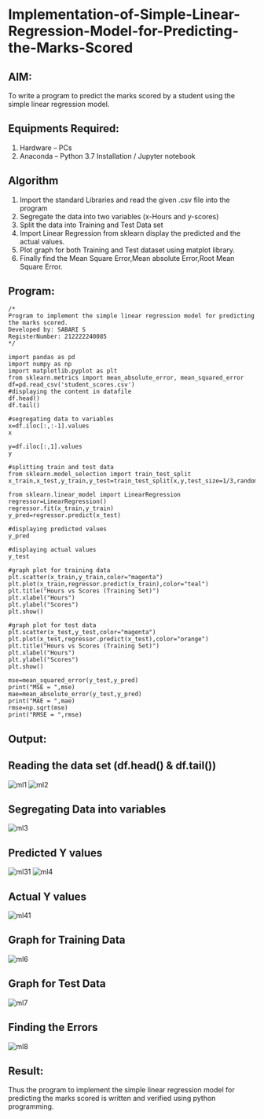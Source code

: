 # Implementation-of-Simple-Linear-Regression-Model-for-Predicting-the-Marks-Scored

## AIM:
To write a program to predict the marks scored by a student using the simple linear regression model.

## Equipments Required:
1. Hardware – PCs
2. Anaconda – Python 3.7 Installation / Jupyter notebook

## Algorithm
1. Import the standard Libraries and read the given .csv file into the program
2. Segregate the data into two variables (x-Hours and y-scores)
3. Split the data into Training and Test Data set
4. Import Linear Regression from sklearn display the predicted and the actual values.
5. Plot graph for both Training and Test dataset using matplot library.
6. Finally find the Mean Square Error,Mean absolute Error,Root Mean Square Error.

## Program:
```
/*
Program to implement the simple linear regression model for predicting the marks scored.
Developed by: SABARI S
RegisterNumber: 212222240085
*/
```

```
import pandas as pd
import numpy as np
import matplotlib.pyplot as plt
from sklearn.metrics import mean_absolute_error, mean_squared_error
df=pd.read_csv('student_scores.csv')
#displaying the content in datafile
df.head()
df.tail()

#segregating data to variables
x=df.iloc[:,:-1].values
x

y=df.iloc[:,1].values
y

#splitting train and test data
from sklearn.model_selection import train_test_split
x_train,x_test,y_train,y_test=train_test_split(x,y,test_size=1/3,random_state=0) 

from sklearn.linear_model import LinearRegression
regressor=LinearRegression()
regressor.fit(x_train,y_train)
y_pred=regressor.predict(x_test)

#displaying predicted values
y_pred

#displaying actual values
y_test

#graph plot for training data
plt.scatter(x_train,y_train,color="magenta")
plt.plot(x_train,regressor.predict(x_train),color="teal")
plt.title("Hours vs Scores (Training Set)")
plt.xlabel("Hours")
plt.ylabel("Scores")
plt.show()

#graph plot for test data
plt.scatter(x_test,y_test,color="magenta")
plt.plot(x_test,regressor.predict(x_test),color="orange")
plt.title("Hours vs Scores (Training Set)")
plt.xlabel("Hours")
plt.ylabel("Scores")
plt.show()

mse=mean_squared_error(y_test,y_pred)
print("MSE = ",mse)
mae=mean_absolute_error(y_test,y_pred)
print("MAE = ",mae)
rmse=np.sqrt(mse)
print("RMSE = ",rmse)
```

## Output:
## Reading the data set (df.head() & df.tail())
![ml1](https://user-images.githubusercontent.com/93427253/228925523-429137f8-012f-43ef-a5cf-ccc559a484d4.png)
![ml2](https://user-images.githubusercontent.com/93427253/228926161-485f2c42-715d-453b-a730-e6434fcfc8db.png)

## Segregating Data into variables
![ml3](https://user-images.githubusercontent.com/93427253/228926193-9cf14aec-a3e4-47e2-bfd5-c4c544ac1e1e.png)

## Predicted Y values
![ml31](https://user-images.githubusercontent.com/93427253/228925632-05ab55fd-81d9-441f-8f5f-3e8bdde2c8ee.png)
![ml4](https://user-images.githubusercontent.com/93427253/228926249-23a6deba-206a-4418-8743-ed37b7017c79.png)

## Actual Y values
![ml41](https://user-images.githubusercontent.com/93427253/228925792-22e11b9a-869d-403d-b17c-aa64761117fa.png)

## Graph for Training Data
![ml6](https://user-images.githubusercontent.com/93427253/228926326-42b3e4af-1f83-4e87-8a11-741610f276b5.png)

## Graph for Test Data
![ml7](https://user-images.githubusercontent.com/93427253/228926347-7239910d-2e9a-4521-938b-d61d905d357e.png)

## Finding the Errors
![ml8](https://user-images.githubusercontent.com/93427253/228926375-99638820-dcca-4aae-81e0-48b95478592c.png)

## Result:
Thus the program to implement the simple linear regression model for predicting the marks scored is written and verified using python programming.
